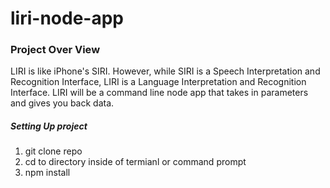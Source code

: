 # liri-node-app

<h3>Project Over View</h3>
<p>LIRI is like iPhone's SIRI. However, while SIRI is a Speech Interpretation and Recognition Interface, LIRI is a Language Interpretation and Recognition Interface. LIRI will be a command line node app that takes in parameters and gives you back data.</p>

<h5>Setting Up project</h5>

<ol>
<li>git clone repo</li>
<li>cd to directory inside of termianl or command prompt</li>
<li>npm install</li>
</ol>




